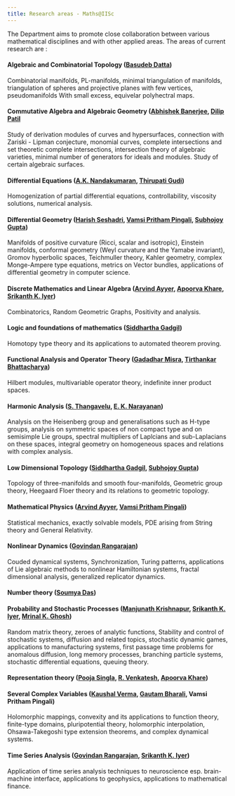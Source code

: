 ```yaml
---
title: Research areas - Maths@IISc
---
```


The Department aims to promote close collaboration between various mathematical disciplines and with other applied areas. The areas of current research are :

#### Algebraic and Combinatorial Topology ([Basudeb Datta](http://math.iisc.ac.in/~dattab/))
Combinatorial manifolds, PL-manifolds, minimal triangulation of manifolds, triangulation of spheres and projective planes with few vertices, pseudomanifolds With small excess, equivelar polyhectral maps.

#### Commutative Algebra and Algebraic Geometry ([Abhishek Banerjee](http://math.iisc.ac.in/~abhishek/), [Dilip Patil]((http://math.iisc.ac.in/~patil/))
Study of derivation modules of curves and hypersurfaces, connection with Zariski - Lipman conjecture, monomial curves, complete intersections and set theoretic complete intersections, intersection theory of algebraic varieties, minimal number of generators for ideals and modules. Study of certain algebraic surfaces.

#### Differential Equations ([A.K. Nandakumaran](http://math.iisc.ac.in/~nands/), [Thirupati Gudi](http://math.iisc.ac.in/~gudi/))  
Homogenization of partial differential equations, controllability, viscosity solutions, numerical analysis.

#### Differential Geometry ([Harish Seshadri](http://math.iisc.ac.in/~harish/), [Vamsi Pritham Pingali](http://math.iisc.ac.in/~vamsipingali/), [Subhojoy Gupta](http://math.iisc.ac.in/~subhojoy/))
Manifolds of positive curvature (Ricci, scalar and isotropic), Einstein manifolds, conformal geometry (Weyl curvature and the Yamabe invariant), Gromov hyperbolic spaces, Teichmuller theory, Kahler geometry, complex Monge-Ampere type equations, metrics on Vector bundles, applications of differential geometry in computer science.

#### Discrete Mathematics and Linear Algebra ([Arvind Ayyer](http://math.iisc.ac.in/~arvind/), [Apoorva Khare](http://math.iisc.ac.in/~khare/), [Srikanth K. Iyer](http://math.iisc.ac.in/~skiyer/))
Combinatorics,  Random Geometric Graphs, Positivity and analysis. 

#### Logic and foundations of mathematics ([Siddhartha Gadgil](http://math.iisc.ac.in/~gadgil/))
Homotopy type theory and its applications to automated theorem proving.

#### Functional Analysis and Operator Theory ([Gadadhar Misra](http://math.iisc.ac.in/~gm/), [Tirthankar Bhattacharya](http://math.iisc.ac.in/~tirtha/))
Hilbert modules, multivariable operator theory, indefinite inner product spaces.

#### Harmonic Analysis ([S. Thangavelu](http://math.iisc.ac.in/~veluma/), [E. K. Narayanan](http://math.iisc.ac.in/~naru/))
Analysis on the Heisenberg group and generalisations such as H-type groups, analysis on symmetric spaces of non compact type and on semisimple Lie groups, spectral multipliers of Laplcians and sub-Laplacians on these spaces, integral geometry on homogeneous spaces and relations with complex analysis.

#### Low Dimensional Topology ([Siddhartha Gadgil](http://math.iisc.ac.in/~gadgil/), [Subhojoy Gupta](http://math.iisc.ac.in/~subhojoy/)) 
Topology of three-manifolds and smooth four-manifolds, Geometric group theory, Heegaard Floer theory and its relations to geometric topology.

#### Mathematical Physics ([Arvind Ayyer](http://math.iisc.ac.in/~arvind/), [Vamsi Pritham Pingali](http://math.iisc.ac.in/~vamsipingali/))
Statistical mechanics, exactly solvable models, PDE arising from String theory and General Relativity.

#### Nonlinear Dynamics ([Govindan Rangarajan](http://math.iisc.ac.in/~rangarajan/))
Couded dynamical systems, Synchronization, Turing patterns, applications of Lie algebraic methods to nonlinear Hamiltonian systems, fractal dimensional analysis, generalized replicator dynamics.

#### Number theory ([Soumya Das](http://math.iisc.ac.in/~somu/))

#### Probability and Stochastic Processes ([Manjunath Krishnapur](http://math.iisc.ac.in/~manju/), [Srikanth K. Iyer](http://math.iisc.ac.in/~skiyer/), [Mrinal K. Ghosh](http://math.iisc.ac.in/~mkg/))
Random matrix theory, zeroes of analytic functions, Stability and control of stochastic systems, diffusion and related topics, stochastic dynamic games, applications to manufacturing systems, first passage time problems for anomalous diffusion, long memory processes, branching particle systems, stochastic differential equations, queuing theory.

#### Representation theory ([Pooja Singla](http://math.iisc.ac.in/~pooja/), [R. Venkatesh](http://math.iisc.ac.in/~rvenkat/), [Apoorva Khare](http://math.iisc.ac.in/~khare/))


#### Several Complex Variables ([Kaushal Verma](http://math.iisc.ac.in/~kverma/), [Gautam Bharali](http://math.iisc.ac.in/~bharali/), Vamsi Pritham Pingali)
Holomorphic mappings, convexity and its applications to function theory, finite-type domains, pluripotential theory, holomorphic interpolation, Ohsawa-Takegoshi type extension theorems, and complex dynamical systems.

#### Time Series Analysis ([Govindan Rangarajan](http://math.iisc.ac.in/~rangarajan/), [Srikanth K. Iyer](http://math.iisc.ac.in/~skiyer/))
Application of time series analysis techniques to neuroscience esp. brain-machine interface, applications to geophysics, applications to mathematical finance.
